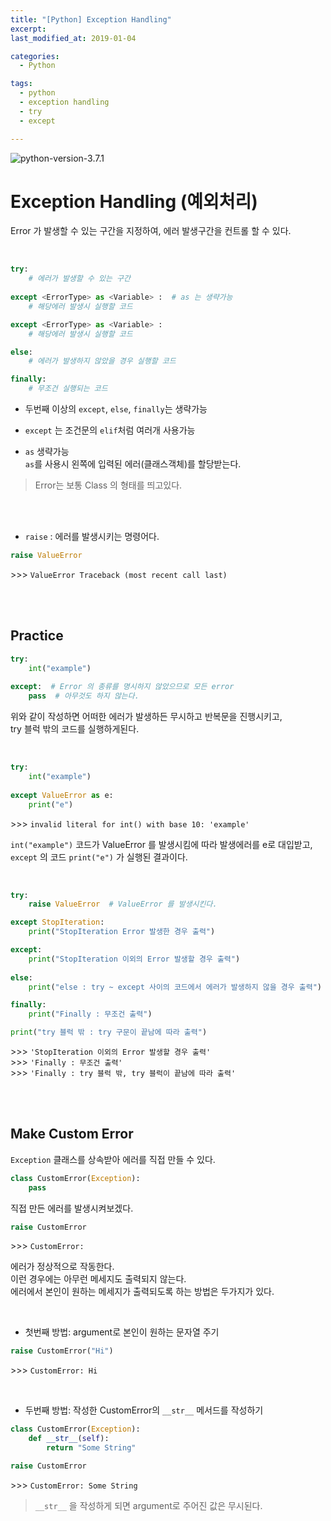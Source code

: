 ```yaml
---
title: "[Python] Exception Handling"
excerpt: 
last_modified_at: 2019-01-04

categories:
  - Python

tags:
  - python
  - exception handling
  - try
  - except

---
```


![python-version-3.7.1](https://img.shields.io/badge/python-v3.7.1-blue.svg)

# Exception Handling (예외처리)

Error 가 발생할 수 있는 구간을 지정하여, 에러 발생구간을 컨트롤 할 수 있다.

<br>

```python
try:
    # 에러가 발생할 수 있는 구간
    
except <ErrorType> as <Variable> :  # as 는 생략가능
    # 해당에러 발생시 실행할 코드

except <ErrorType> as <Variable> :
    # 해당에러 발생시 실행할 코드

else:
    # 에러가 발생하지 않았을 경우 실행할 코드

finally:
    # 무조건 실행되는 코드
```

- 두번째 이상의 `except`, `else`, `finally`는 생략가능

- `except` 는 조건문의 `elif`처럼 여러개 사용가능

- `as` 생략가능  
`as`를 사용시 왼쪽에 입력된 에러(클래스객체)를 할당받는다.
> Error는 보통 Class 의 형태를 띄고있다.

<br><br>

- `raise` : 에러를 발생시키는 명령어다.  

```python
raise ValueError
```
\>\>\> `ValueError Traceback (most recent call last)`

<br><br>

## Practice

```python
try:
    int("example")
    
except:  # Error 의 종류를 명시하지 않았으므로 모든 error
    pass  # 아무것도 하지 않는다.
```

위와 같이 작성하면 어떠한 에러가 발생하든 무시하고 반복문을 진행시키고,  
try 블럭 밖의 코드를 실행하게된다.

<br>

```python
try:
    int("example")
    
except ValueError as e:
    print("e")
```
\>\>\> `invalid literal for int() with base 10: 'example'`  

`int("example")` 코드가 ValueError 를 발생시킴에 따라 발생에러를 e로 대입받고,  
`except` 의 코드 `print("e")` 가 실행된 결과이다.

<br>

```python
try:
    raise ValueError  # ValueError 를 발생시킨다.

except StopIteration:
    print("StopIteration Error 발생한 경우 출력")

except:
    print("StopIteration 이외의 Error 발생할 경우 출력")
    
else:
    print("else : try ~ except 사이의 코드에서 에러가 발생하지 않을 경우 출력")

finally:
    print("Finally : 무조건 출력")

print("try 블럭 밖 : try 구문이 끝남에 따라 출력")
```
\>\>\> `'StopIteration 이외의 Error 발생할 경우 출력'`  
\>\>\> `'Finally : 무조건 출력'`  
\>\>\> `'Finally : try 블럭 밖, try 블럭이 끝남에 따라 출력'`

<br><br>

## Make Custom Error

`Exception` 클래스를 상속받아 에러를 직접 만들 수 있다.

```python
class CustomError(Exception):
    pass
```

직접 만든 에러를 발생시켜보겠다.

```python
raise CustomError
```
\>\>\> `CustomError:`

에러가 정상적으로 작동한다.  
이런 경우에는 아무런 메세지도 출력되지 않는다.  
에러에서 본인이 원하는 메세지가 출력되도록 하는 방법은 두가지가 있다.  

<br>

- 첫번째 방법: argument로 본인이 원하는 문자열 주기

```python
raise CustomError("Hi")
```
\>\>\> `CustomError: Hi`

<br>

- 두번째 방법: 작성한 CustomError의 `__str__` 메서드를 작성하기

```python
class CustomError(Exception):
    def __str__(self):
        return "Some String"
```

```python
raise CustomError
```
\>\>\> `CustomError: Some String`

> `__str__` 을 작성하게 되면 argument로 주어진 값은 무시된다.
